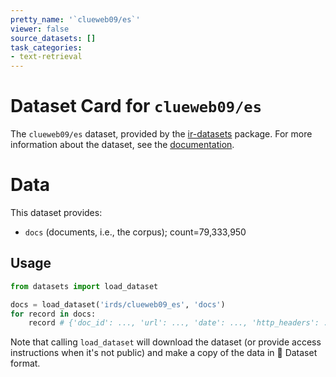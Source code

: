 ```yaml
---
pretty_name: '`clueweb09/es`'
viewer: false
source_datasets: []
task_categories:
- text-retrieval
---
```


# Dataset Card for `clueweb09/es`

The `clueweb09/es` dataset, provided by the [ir-datasets](https://ir-datasets.com/) package.
For more information about the dataset, see the [documentation](https://ir-datasets.com/clueweb09#clueweb09/es).

# Data

This dataset provides:
 - `docs` (documents, i.e., the corpus); count=79,333,950


## Usage

```python
from datasets import load_dataset

docs = load_dataset('irds/clueweb09_es', 'docs')
for record in docs:
    record # {'doc_id': ..., 'url': ..., 'date': ..., 'http_headers': ..., 'body': ..., 'body_content_type': ...}

```

Note that calling `load_dataset` will download the dataset (or provide access instructions when it's not public) and make a copy of the
data in 🤗 Dataset format.
